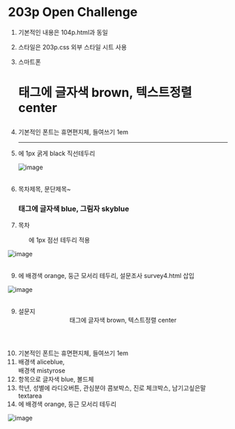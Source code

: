 # 203p Open Challenge

1. 기본적인 내용은 104p.html과 동일
2. 스타일은 203p.css 외부 스타일 시트 사용
3. 스마트폰 <h1>태그에 글자색 brown, 텍스트정렬 center
4. 기본적인 폰트는 휴면편지체, 들여쓰기 1em
5. <hr>에 1px 굵게 black 직선테두리 

   ![image](https://github.com/rudgh4493/WebProgramming/assets/70314961/43e9ecaf-7308-4a1d-8879-c32c8829a7df)
<br><br>

6. 목차제목, 문단제목~ <h3>태그에 글자색 blue, 그림자 skyblue 
7. 목차 <ul>에 1px 점선 테두리 적용
   
 ![image](https://github.com/rudgh4493/WebProgramming/assets/70314961/a67c9a57-b02f-48af-8b64-c71affd8b68b)
<br><br>

9. <footer>에 배경색 orange, 둥근 모서리 테두리, 설문조사 survey4.html 삽입

![image](https://github.com/rudgh4493/WebProgramming/assets/70314961/e9e4490a-275d-4081-b2f9-3be7380a1438)
<br><br>

9. 설문지<header>태그에 글자색 brown, 텍스트정렬 center
10. 기본적인 폰트는 휴면편지체, 들여쓰기 1em
11. <body> 배경색 aliceblue, <section> 배경색 mistyrose 
12. 항목<span>으로 글자색 blue, 볼드체
13. 학년, 성별에 라디오버튼, 관심분야 콤보박스, 진로 체크박스, 남기고싶은말 textarea 
14. <footer>에 배경색 orange, 둥근 모서리 테두리

![image](https://github.com/rudgh4493/WebProgramming/assets/70314961/bb8dc51c-e2b7-4563-999e-09b66ac94253)
<br><br>
